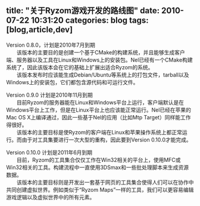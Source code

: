 title: "关于Ryzom游戏开发的路线图"
date: 2010-07-22 10:31:20
categories: blog
tags: [blog,article,dev]
---    
Version 0.8.0，计划是2010年7月到期  
　　该版本的主要目的是创建一个基于CMake的构建系统，并且能够生成客户端、服务器以及工具在Linux和Windows上的安装包。Nel已经有一个CMake构建系统了，因此该版本会在它的基础上扩展出适合Ryzom的系统。  
　　该版本发布时应该能生成Debian/Ubuntu等系统上的打包文件，tarball以及Windows上的安装包，它们都包含源代码和可运行文件。  
  
Version 0.9.0 计划是2010年11月到期  
　　目前Ryzom的服务器能在Linux和Windows平台上运行，客户端默认是在Windows平台上工作，但是在Linux平台上也应该能正常运行。Nel已经在苹果的Mac OS X上编译通过，因此一些基于Nel的应用（比如Mtp Target）同样能工作得很好。  
　　该版本的主要目标是使Ryzom的客户端在Linux和苹果操作系统上都正常运行。而由于对工具集要进行一次大型的重构，因此要到Version 0.10.0才能完成。  
  
Version 0.10.0 计划是2011年6月到期  
　　目前，Ryzom的工具集合仅仅工作在Win32相关的平台上，使用MFC或Win32相关的工具。构建流程中一直使用3DSmax和一些批处理脚本来生成资源数据。  
　　该版本的主要目标则是开发出一套基于网页的工具集合使得人们可以在协作中共同创建虚拟世界。例如类似于“Ryzom Maps”一样的工具，我们可以更容易编辑游戏逻辑以及虚拟世界中的所有元素。